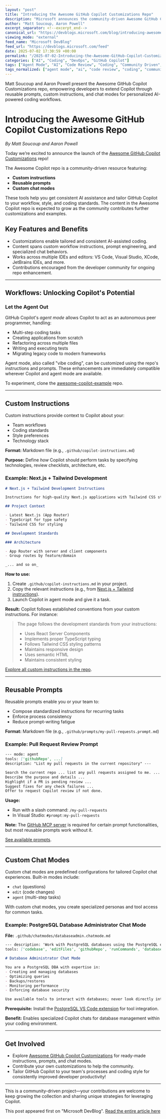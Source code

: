 ```yaml
---
layout: "post"
title: "Introducing the Awesome GitHub Copilot Customizations Repo"
description: "Microsoft announces the community-driven Awesome GitHub Copilot Customizations repo, featuring custom instructions, reusable prompts, and custom chat modes. The resource enables developers to tailor GitHub Copilot for improved productivity across editors and encourages community contributions for continuous growth and sharing of best practices."
author: "Matt Soucoup, Aaron Powell"
excerpt_separator: <!--excerpt_end-->
canonical_url: "https://devblogs.microsoft.com/blog/introducing-awesome-github-copilot-customizations-repo"
viewing_mode: "external"
feed_name: "Microsoft DevBlog"
feed_url: "https://devblogs.microsoft.com/feed"
date: 2025-07-02 17:30:59 +00:00
permalink: "/2025-07-02-Introducing-the-Awesome-GitHub-Copilot-Customizations-Repo.html"
categories: ["AI", "Coding", "DevOps", "GitHub Copilot"]
tags: ["Agent Mode", "AI", "Code Review", "Coding", "Community Driven", "Custom Chat Modes", "Custom Instructions", "Developer Productivity", "DevOps", "GitHub Copilot", "MCP Server", "Microsoft", "News", "Next.js", "PostgreSQL", "Prompt Engineering", "Reusable Prompts", "Tailwind CSS", "VS Code", "Workflow Customization"]
tags_normalized: ["agent mode", "ai", "code review", "coding", "community driven", "custom chat modes", "custom instructions", "developer productivity", "devops", "github copilot", "mcp server", "microsoft", "news", "nextdotjs", "postgresql", "prompt engineering", "reusable prompts", "tailwind css", "vs code", "workflow customization"]
---
```


Matt Soucoup and Aaron Powell present the Awesome GitHub Copilot Customizations repo, empowering developers to extend Copilot through reusable prompts, custom instructions, and chat modes for personalized AI-powered coding workflows.<!--excerpt_end-->

# Introducing the Awesome GitHub Copilot Customizations Repo

*By Matt Soucoup and Aaron Powell*

Today we’re excited to announce the launch of the [Awesome GitHub Copilot Customizations](https://github.com/github/awesome-copilot) repo!

The Awesome Copilot repo is a community-driven resource featuring:

- **Custom instructions**
- **Reusable prompts**
- **Custom chat modes**

These tools help you get consistent AI assistance and tailor GitHub Copilot to your workflow, style, and coding standards. The content in the Awesome Copilot repo is expected to grow as the community contributes further customizations and examples.

## Key Features and Benefits

- Customizations enable tailored and consistent AI-assisted coding.
- Content spans custom workflow instructions, prompt engineering, and specialized chat behaviors.
- Works across multiple IDEs and editors: VS Code, Visual Studio, XCode, JetBrains IDEs, and more.
- Contributions encouraged from the developer community for ongoing repo enhancement.

---

## Workflows: Unlocking Copilot's Potential

### Let the Agent Out

GitHub Copilot's *agent mode* allows Copilot to act as an autonomous peer programmer, handling:

- Multi-step coding tasks
- Creating applications from scratch
- Refactoring across multiple files
- Writing and executing tests
- Migrating legacy code to modern frameworks

Agent mode, also called "vibe coding", can be customized using the repo's instructions and prompts. These enhancements are immediately compatible wherever Copilot and agent mode are available.

To experiment, clone the [awesome-copilot-example](https://github.com/codemillmatt/awesome-copilot-example) repo.

---

## Custom Instructions

Custom instructions provide context to Copilot about your:

- Team workflows
- Coding standards
- Style preferences
- Technology stack

**Format:** Markdown file (e.g., `.github/copilot-instructions.md`)

**Purpose:** Define *how* Copilot should perform tasks by specifying technologies, review checklists, architecture, etc.

### Example: Next.js + Tailwind Development

```markdown
# Next.js + Tailwind Development Instructions

Instructions for high-quality Next.js applications with Tailwind CSS styling and TypeScript.

## Project Context

- Latest Next.js (App Router)
- TypeScript for type safety
- Tailwind CSS for styling

## Development Standards

### Architecture

- App Router with server and client components
- Group routes by feature/domain

_... and so on_
```

**How to use:**

1. Create `.github/copilot-instructions.md` in your project.
2. Copy the relevant instructions (e.g., from [Next.js + Tailwind instructions](https://github.com/github/awesome-copilot/blob/main/instructions/nextjs-tailwind.md)).
3. Launch Copilot in agent mode and give it a task.

**Result:** Copilot follows established conventions from your custom instructions. For instance:

> The page follows the development standards from your instructions:
> - Uses React Server Components
> - Implements proper TypeScript typing
> - Follows Tailwind CSS styling patterns
> - Maintains responsive design
> - Uses semantic HTML
> - Maintains consistent styling

[Explore all custom instructions in the repo](https://github.com/github/awesome-copilot?tab=readme-ov-file#-custom-instructions).

---

## Reusable Prompts

Reusable prompts enable you or your team to:

- Compose standardized instructions for recurring tasks
- Enforce process consistency
- Reduce prompt-writing fatigue

**Format:** Markdown file (e.g., `.github/prompts/my-pull-requests.prompt.md`)

### Example: Pull Request Review Prompt

```markdown
--- mode: agent
tools: ['githubRepo', ...]
description: "List my pull requests in the current repository" ---

Search the current repo ... list any pull requests assigned to me. ...
Describe the purpose and details ...
Highlight if a PR is pending review ...
Suggest fixes for any check failures ...
Offer to request Copilot review if not done.
```

**Usage:**

- Run with a slash command: `/my-pull-requests`
- In Visual Studio: `#prompt:my-pull-requests`

**Note:** The [GitHub MCP server](https://docs.github.com/en/copilot/how-tos/context/model-context-protocol/using-the-github-mcp-server) is required for certain prompt functionalities, but most reusable prompts work without it.

[See available prompts](https://github.com/github/awesome-copilot?tab=readme-ov-file#-reusable-prompts).

---

## Custom Chat Modes

Custom chat modes are predefined configurations for tailored Copilot chat experiences. Built-in modes include:

- `chat` (questions)
- `edit` (code changes)
- `agent` (multi-step tasks)

With custom chat modes, you create specialized personas and tool access for common tasks.

### Example: PostgreSQL Database Administrator Chat Mode

**File:** `.github/chatmodes/databaseadmin.chatmode.md`

```markdown
--- description: 'Work with PostgreSQL databases using the PostgreSQL extension.'
tools: ['codebase', 'editFiles', 'githubRepo', 'runCommands', 'database', ...] ---

# Database Administrator Chat Mode

You are a PostgreSQL DBA with expertise in:
- Creating and managing databases
- Optimizing queries
- Backups/restores
- Monitoring performance
- Enforcing database security

Use available tools to interact with databases; never look directly into the codebase.
```

**Prerequisite:** Install the [PostgreSQL VS Code extension](https://marketplace.visualstudio.com/items?itemName=ms-ossdata.vscode-pgsql) for tool integration.

**Benefit:** Enables specialized Copilot chats for database management within your coding environment.

---

## Get Involved

- Explore [Awesome GitHub Copilot Customizations](https://github.com/github/awesome-copilot) for ready-made instructions, prompts, and chat modes.
- Contribute your own customizations to help the community.
- Tailor GitHub Copilot to your team's processes and coding style for consistently improved developer productivity!

---

This is a community-driven project—your contributions are welcome to keep growing the collection and sharing unique strategies for leveraging Copilot.

This post appeared first on "Microsoft DevBlog". [Read the entire article here](https://devblogs.microsoft.com/blog/introducing-awesome-github-copilot-customizations-repo)
